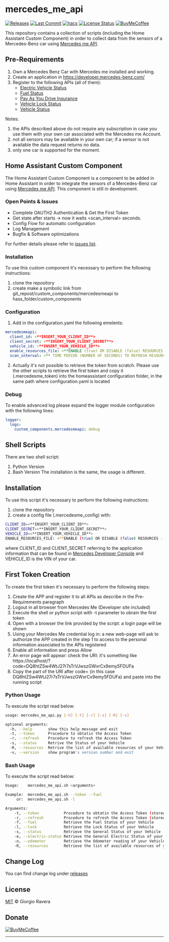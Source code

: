# mercedes_me_api 
[![Releases][releases-img]][releases-url]
[![Last Commit][last-commit-img]][last-commit-url]
[![hacs][hacs-img]][hacs-url]
[![License Status][license-img]][license-url]
[![BuyMeCoffee][buymecoffee-img]][buymecoffee-url]

This repository contains a collection of scripts (including the Home Assistant Custom Component) in order to collect data from the sensors of a Mercedes-Benz car using [Mercedes me API](https://developer.mercedes-benz.com/products).

## Pre-Requirements
1) Own a Mercedes Benz Car with Mercedes me installed and working.
2) Create an application in https://developer.mercedes-benz.com/
3) Register to the following APIs (all of them):
   - [Electric Vehicle Status](https://developer.mercedes-benz.com/products/electric_vehicle_status)
   - [Fuel Status](https://developer.mercedes-benz.com/products/fuel_status)
   - [Pay As You Drive Insurance](https://developer.mercedes-benz.com/products/pay_as_you_drive_insurance) 
   - [Vehicle Lock Status](https://developer.mercedes-benz.com/products/vehicle_lock_status)
   - [Vehicle Status](https://developer.mercedes-benz.com/products/vehicle_status)

Notes: 
1) the APIs described above do not require any subscription in case you use them with your own car associated with the Mercedes me Account.
2) not all sensors may be available in your own car; if a sensor is not available the data request returns no data.
3) only one car is supported for the moment.

## Home Assistant Custom Component
The Home Assistant Custom Component is a component to be added in Home Assistant in order to integrate the sensors of a Mercedes-Benz car using [Mercedes me API](https://developer.mercedes-benz.com/products).
This component is still in development.
### Open Points & Issues
- Complete OAUTH2 Authentication & Get the First Token
- Get state after starts -> now it waits <scan_interval> seconds.
- Config Flow for automatic configuration
- Log Management
- Bugfix & Software optimizations

For further details please refer to [issues list][issues-url].

### Installation
To use this custom component it's necessary to perform the following instructions:
1) clone the repository
2) create make a symbolic link from git_repost/custom_components/mercedesmeapi to hass_folder/custom_components

### Configuration
1) Add in the configuration.yaml the following emelents:
```yaml
mercedesmeapi:
  client_id: <**INSERT_YOUR_CLIENT_ID**>
  client_secret: <**INSERT_YOUR_CLIENT_SECRET**>
  vehicle_id: <**INSERT_YOUR_VEHICLE_ID**>
  enable_resources_file: <**ENABLE (true) OR DISABLE (false) RESOURCES - OPTIONAL (DEFAULT DISABLED)**>
  scan_interval: <** TIME PERIOD (NUMBER OF SECONDS) TO REFRESH RESOURCES - OPTIONAL**>
```
2) Actually it's not possible to retrieve the token from scratch. Please use the other scripts to retrieve the first token and copy it (.mercedesme_token) into the homeassistant configuration folder, in the same path where configuration.yaml is located 

### Debug
To enable advanced log please expand the logger module configuration with the following lines:
```yaml
logger:
  logs:
    custom_components.mercedesmeapi: debug
```

## Shell Scripts
There are two shell script:
1) Python Version
2) Bash Version
The installation is the same, the usage is different.

## Installation
To use this script it's necessary to perform the following instructions:
1) clone the repository
2) create a config file (.mercedesme_config) with:
```bash
CLIENT_ID=<**INSERT_YOUR_CLIENT_ID**>
CLIENT_SECRET=<**INSERT_YOUR_CLIENT_SECRET**>
VEHICLE_ID=<**INSERT_YOUR_VEHICLE_ID**>
ENABLE_RESOURCES_FILE: <**ENABLE (true) OR DISABLE (false) RESOURCES - (DEFAULT DISABLED)**>
```

where CLIENT_ID and CLIENT_SECRET referring to the application information that can be found in [Mercedes Developer Console](https://developer.mercedes-benz.com/console) and VEHICLE_ID is the VIN of your car.

## First Token Creation
To create the first token it's necessary to perform the following steps:
1) Create the APP and register it to all APIs as describe in the Pre-Requirements paragraph
2) Logout in all browser from Mercedes Me (Developer site included)
3) Execute the shell or python script with -t parameter to obrain the first token
4) Open with a browser the link provided by the script: a login page will be shown
5) Using your Mercedes Me credential log in: a new web-page will ask to authorize the APP created in the step 1 to access to the personal information associated to the APIs registered
6) Enable all information and press Allow
7) An error page will appear: check the URI: it's something like https://localhost/?code=DQ8htZSw4WtJ27r7sTrVJwszGWxrCx9emy5FDUFa
8) Copy the part of the URI after code= (in this case DQ8htZSw4WtJ27r7sTrVJwszGWxrCx9emy5FDUFa) and paste into the running script

### Python Usage
To execute the script read below:
```bash
usage: mercedes_me_api.py [-h] [-t] [-r] [-s] [-R] [-v]

optional arguments:
  -h, --help       show this help message and exit
  -t, --token      Procedure to obtatin the Access Token
  -r, --refresh    Procedure to refresh the Access Token
  -s, --status     Retrive the Status of your Vehicle
  -R, --resources  Retrive the list of available resources of your Vehicle
  -v, --version    show program's version number and exit
```

### Bash Usage
To execute the script read below:
```bash
Usage:    mercedes_me_api.sh <arguments>

Example:  mercedes_me_api.sh --token --fuel
     or:  mercedes_me_api.sh -l

Arguments:
    -t, --token           Procedure to obtatin the Access Token (stored into .mercedesme_token)
    -r, --refresh         Procedure to refresh the Access Token (stored into .mercedesme_token)
    -f, --fuel            Retrieve the Fuel Status of your Vehicle
    -l, --lock            Retrieve the Lock Status of your Vehicle
    -s, --status          Retrieve the General Status of your Vehicle
    -e, --electric-status Retrieve the General Electric Status of your Vehicle
    -o, --odometer        Retrieve the Odometer reading of your Vehicle
    -R, --resources       Retrieve the list of available resources of your Vehicle
```

## Change Log
You can find change log under [releases][releases-url]

## License
[MIT](http://opensource.org/licenses/MIT) © Giorgio Ravera

## Donate
[![BuyMeCoffee][buymecoffee-button]][buymecoffee-url]

---

[license-img]: https://img.shields.io/github/license/xraver/mercedes_me_api
[license-url]: LICENSE
[issues-url]: https://github.com/xraver/mercedes_me_api/issues
[releases-img]: https://img.shields.io/github/v/release/xraver/mercedes_me_api
[releases-url]: https://github.com/xraver/mercedes_me_api/releases
[last-commit-img]: https://img.shields.io/github/last-commit/xraver/mercedes_me_api
[last-commit-url]: https://github.com/xraver/mercedes_me_api/commits/master
[hacs-img]: https://img.shields.io/badge/HACS-Default-orange.svg
[hacs-url]: https://github.com/custom-components/hacs
[buymecoffee-img]: https://img.shields.io/badge/buy%20me%20a%20coffee-donate-yellow.svg
[buymecoffee-button]: https://www.buymeacoffee.com/assets/img/guidelines/download-assets-sm-2.svg
[buymecoffee-url]: https://www.buymeacoffee.com/raverag
